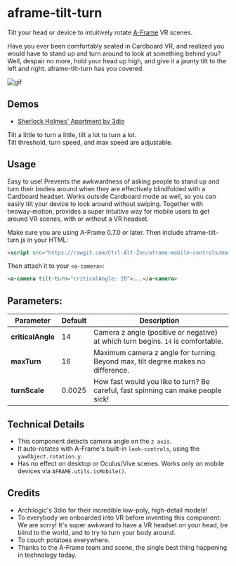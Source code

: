 # aframe-tilt-turn

Tilt your head or device to intuitively rotate [A-Frame](http://aframe.io) VR scenes. 

Have you ever been comfortably seated in Cardboard VR, and realized you would have to stand up and turn around to look at something behind you? Well, despair no more, hold your head up high, and give it a jaunty tilt to the left and right. aframe-tilt-turn has you covered.  

![gif](https://ctrl-alt-zen.github.io/aframe-mobile-controls-demos/demos/tilt-turn/tilt-turn-smaller.gif)

## Demos

- [Sherlock Holmes' Apartment by 3dio](https://ctrl-alt-zen.github.io/aframe-mobile-controls-demos/demos/tilt-turn/sherlock-holmes.html)

Tilt a little to turn a little, tilt a lot to turn a lot.   
Tilt threshold, turn speed, and max speed are adjustable.  

## Usage 

Easy to use! Prevents the awkwardness of asking people to stand up and turn their bodies around when they are effectively blindfolded with a Cardboard headset. Works outside Cardboard mode as well, so you can easily tilt your device to look around without swiping. Together with twoway-motion, provides a super intuitive way for mobile users to get around VR scenes, with or without a VR headset.  

Make sure you are using A-Frame 0.7.0 or later. Then include aframe-tilt-turn.js in your HTML:
```html
<script src="https://rawgit.com/Ctrl-Alt-Zen/aframe-mobile-controls/master/components/tilt-turn/tilt-turn.js"></script>
```

Then attach it to your `<a-camera>`: 
```html
<a-camera tilt-turn="criticalAngle: 20">...</a-camera>
```


## Parameters:

**Parameter** | **Default** | **Description**
------------ | ------------- | --------------
**criticalAngle** | 14 | Camera z angle (positive or negative) at which turn begins. `14` is comfortable. 
**maxTurn** | 16 | Maximum camera z angle for turning. Beyond max, tilt degree makes no difference.  
**turnScale** | 0.0025 | How fast would you like to turn? Be careful, fast spinning can make people sick! 


## Technical Details

- This component detects camera angle on the `z axis`. 
- It auto-rotates with A-Frame's built-in `look-controls`, using the `yawObject.rotation.y`.
- Has no effect on desktop or Oculus/Vive scenes. Works only on mobile devices via `AFRAME.utils.isMobile()`. 

## Credits
- Archilogic's 3dio for their incredible low-poly, high-detail models!  
- To everybody we onboarded into VR before inventing this component: We are sorry! It's super awkward to have a VR headset on your head, be blind to the world, and to try to turn your body around. 
- To couch potatoes everywhere.  
- Thanks to the A-Frame team and scene, the single best thing happening in technology today. 
